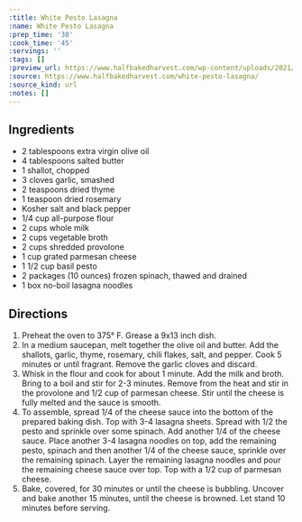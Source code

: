 ```yaml
---
:title: White Pesto Lasagna
:name: White Pesto Lasagna
:prep_time: '30'
:cook_time: '45'
:servings: ''
:tags: []
:preview_url: https://www.halfbakedharvest.com/wp-content/uploads/2021/12/White-Pesto-Lasagna-9.jpg
:source: https://www.halfbakedharvest.com/white-pesto-lasagna/
:source_kind: url
:notes: []
---
```


## Ingredients
- 2 tablespoons extra virgin olive oil
- 4 tablespoons salted butter
- 1  shallot, chopped
- 3 cloves garlic, smashed
- 2 teaspoons dried thyme
- 1 teaspoon dried rosemary
- Kosher salt and black pepper
- 1/4 cup all-purpose flour
- 2 cups whole milk
- 2 cups vegetable broth
- 2 cups shredded provolone
- 1 cup grated parmesan cheese
- 1 1/2 cup basil pesto
- 2 packages (10 ounces) frozen spinach, thawed and drained
- 1  box no-boil lasagna noodles


## Directions
1. Preheat the oven to 375° F. Grease a 9x13 inch dish.
2. In a medium saucepan, melt together the olive oil and butter. Add the shallots, garlic, thyme, rosemary, chili flakes, salt, and pepper. Cook 5 minutes or until fragrant. Remove the garlic cloves and discard.
3. Whisk in the flour and cook for about 1 minute. Add the milk and broth. Bring to a boil and stir for 2-3 minutes. Remove from the heat and stir in the provolone and 1/2 cup of parmesan cheese. Stir until the cheese is fully melted and the sauce is smooth.
4. To assemble, spread 1/4 of the cheese sauce into the bottom of the prepared baking dish. Top with 3-4 lasagna sheets. Spread with 1/2 the pesto and sprinkle over some spinach. Add another 1/4 of the cheese sauce. Place another 3-4 lasagna noodles on top, add the remaining pesto, spinach and then another 1/4 of the cheese sauce, sprinkle over the remaining spinach. Layer the remaining lasagna noodles and pour the remaining cheese sauce over top. Top with a 1/2 cup of parmesan cheese.
5. Bake, covered, for 30 minutes or until the cheese is bubbling. Uncover and bake another 15 minutes, until the cheese is browned. Let stand 10 minutes before serving.
